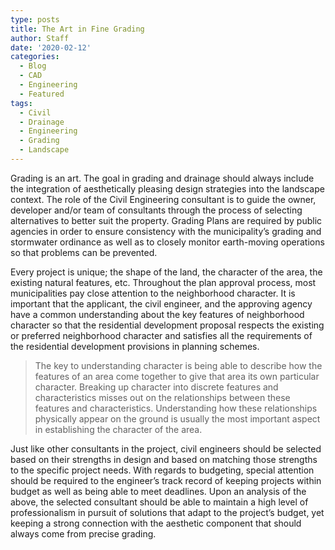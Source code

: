 ```yaml
---
type: posts
title: The Art in Fine Grading
author: Staff
date: '2020-02-12'
categories:
  - Blog
  - CAD
  - Engineering
  - Featured
tags:
  - Civil
  - Drainage
  - Engineering
  - Grading
  - Landscape
---
```


Grading is an art. The goal in grading and drainage should always include the integration of aesthetically pleasing design strategies into the landscape context. The role of the Civil Engineering consultant is to guide the owner, developer and/or team of consultants through the process of selecting alternatives to better suit the property. Grading Plans are required by public agencies in order to ensure consistency with the municipality’s grading and stormwater ordinance as well as to closely monitor earth-moving operations so that problems can be prevented.

Every project is unique; the shape of the land, the character of the area, the existing natural features, etc. Throughout the plan approval process, most municipalities pay close attention to the neighborhood character. It is important that the applicant, the civil engineer, and the approving agency have a common understanding about the key features of neighborhood character so that the residential development proposal respects the existing or preferred neighborhood character and satisfies all the requirements of the residential development provisions in planning schemes.

> The key to understanding character is being able to describe how the features of an area come together to give that area its own particular character. Breaking up character into discrete features and characteristics misses out on the relationships between these features and characteristics. Understanding how these relationships physically appear on the ground is usually the most important aspect in establishing the character of the area.

Just like other consultants in the project, civil engineers should be selected based on their strengths in design and based on matching those strengths to the specific project needs. With regards to budgeting, special attention should be required to the engineer’s track record of keeping projects within budget as well as being able to meet deadlines. Upon an analysis of the above, the selected consultant should be able to maintain a high level of professionalism in pursuit of solutions that adapt to the project’s budget, yet keeping a strong connection with the aesthetic component that should always come from precise grading.
